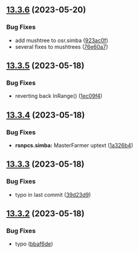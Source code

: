 ## [13.3.6](https://github.com/Torwent/WaspLib/compare/v13.3.5...v13.3.6) (2023-05-20)


### Bug Fixes

* add mushtree to osr.simba ([923ac0f](https://github.com/Torwent/WaspLib/commit/923ac0fc97b13c1403f528ea29da0e96326c8eb4))
* several fixes to mushtrees ([76e60a7](https://github.com/Torwent/WaspLib/commit/76e60a767317fac4bf5162bc6e76b8c2b6281351))



## [13.3.5](https://github.com/Torwent/WaspLib/compare/v13.3.4...v13.3.5) (2023-05-18)


### Bug Fixes

* reverting back InRange() ([1ec09f4](https://github.com/Torwent/WaspLib/commit/1ec09f40dfa8382d4d8b385c6ef1db9df8f677dd))



## [13.3.4](https://github.com/Torwent/WaspLib/compare/v13.3.3...v13.3.4) (2023-05-18)


### Bug Fixes

* **rsnpcs.simba:** MasterFarmer uptext ([1a326b4](https://github.com/Torwent/WaspLib/commit/1a326b4c1201b0784a8aaf339d98981b6dc51b7f))



## [13.3.3](https://github.com/Torwent/WaspLib/compare/v13.3.2...v13.3.3) (2023-05-18)


### Bug Fixes

* typo in last commit ([39d23d9](https://github.com/Torwent/WaspLib/commit/39d23d9b3fd825ffcd05d6bb3fcf80de15812041))



## [13.3.2](https://github.com/Torwent/WaspLib/compare/v13.3.1...v13.3.2) (2023-05-18)


### Bug Fixes

* typo ([bbaf6de](https://github.com/Torwent/WaspLib/commit/bbaf6de838d18c7e82dbecce944f06b671d01503))



